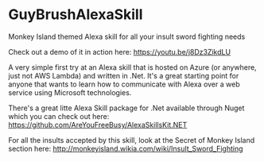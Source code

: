 # GuyBrushAlexaSkill
Monkey Island themed Alexa skill for all your insult sword fighting needs

Check out a demo of it in action here:
https://youtu.be/j8Dz3ZikdLU

A very simple first try at an Alexa skill that is hosted on Azure (or anywhere, just not AWS Lambda) and written in .Net.
It's a great starting point for anyone that wants to learn how to communicate with Alexa over a web service using Microsoft technologies.

There's a great litte Alexa Skill package for .Net available through Nuget which you can check out here: 
https://github.com/AreYouFreeBusy/AlexaSkillsKit.NET

For all the insults accepted by this skill, look at the Secret of Monkey Island section here:
http://monkeyisland.wikia.com/wiki/Insult_Sword_Fighting
